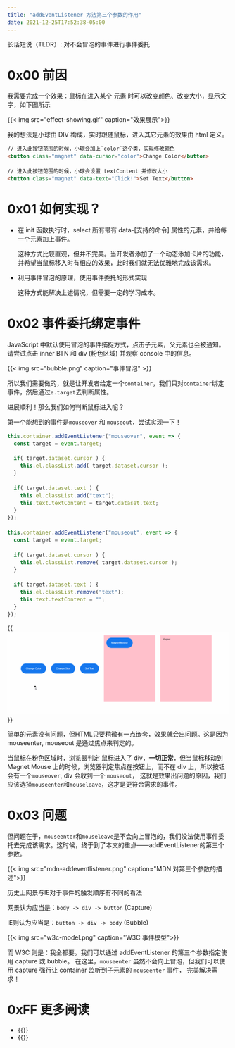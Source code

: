 ```yaml
---
title: "addEventListener 方法第三个参数的作用"
date: 2021-12-25T17:52:38-05:00
---
```


长话短说（TLDR）: 对不会冒泡的事件进行事件委托

# 0x00 前因
我需要完成一个效果：鼠标在进入某个 元素 时可以改变颜色、改变大小，显示文字，如下图所示

{{< img src="effect-showing.gif" caption="效果展示">}}

我的想法是小球由 DIV 构成，实时跟随鼠标，进入其它元素的效果由 html 定义。

```html
// 进入此按钮范围的时候，小球会加上`color`这个类，实现修改颜色
<button class="magnet" data-cursor="color">Change Color</button>

// 进入此按钮范围的时候，小球会设置 textContent 并修改大小
<button class="magnet" data-text="Click!">Set Text</button>
```

# 0x01 如何实现？
+ 在 init 函数执行时，select 所有带有 data-[支持的命令] 属性的元素，并给每一个元素加上事件。

    这种方式比较直观，但并不完美。当开发者添加了一个动态添加卡片的功能，并希望当鼠标移入时有相应的效果，此时我们就无法优雅地完成该需求。
  
+ 利用事件冒泡的原理，使用事件委托的形式实现

    这种方式能解决上述情况，但需要一定的学习成本。

# 0x02 事件委托绑定事件
JavaScript 中默认使用冒泡的事件捕捉方式，点击子元素，父元素也会被通知。请尝试点击 inner BTN 和 div (粉色区域) 并观察 console 中的信息。

<!-- {{< codepen id="QWqOBpE" >}} -->

{{< img src="bubble.png" caption="事件冒泡" >}}

所以我们需要做的，就是让开发者给定一个`container`，我们只对`container`绑定事件，然后通过`e.target`去判断属性。

进展顺利！那么我们如何判断鼠标进入呢？

第一个能想到的事件是`mouseover` 和 `mouseout`，尝试实现一下！

```js
this.container.addEventListener("mouseover", event => {
  const target = event.target;

  if( target.dataset.cursor ) {
    this.el.classList.add( target.dataset.cursor );
  }

  if( target.dataset.text ) {
    this.el.classList.add("text");
    this.text.textContent = target.dataset.text;
  }
});

this.container.addEventListener("mouseout", event => {
  const target = event.target;

  if( target.dataset.cursor ) {
    this.el.classList.remove( target.dataset.cursor );
  }

  if( target.dataset.text ) {
    this.el.classList.remove("text");
    this.text.textContent = "";
  }
});

```

{{<img src="mouseout-bug.gif" caption="问题展示" >}}

简单的元素没有问题，但HTML只要稍微有一点嵌套，效果就会出问题。这是因为 mouseenter, mouseout 是通过焦点来判定的。

当鼠标在粉色区域时，浏览器判定 鼠标进入了 div，**一切正常**，但当鼠标移动到 Magnet Mouse 上的时候，浏览器判定焦点在按钮上，而不在 div 上，所以按钮会有一个`mouseover`, div 会收到一个 `mouseout`， 这就是效果出问题的原因，我们应该选择`mouseenter`和`mouseleave`，这才是更符合需求的事件。

# 0x03 问题
但问题在于，`mouseenter`和`mouseleave`是不会向上冒泡的，我们没法使用事件委托去完成该需求。这时候，终于到了本文的重点——addEventListener的第三个参数。

{{< img src="mdn-addeventlistener.png" caption="MDN 对第三个参数的描述">}}

历史上网景与IE对于事件的触发顺序有不同的看法

网景认为应当是：`body -> div -> button` (Capture)

IE则认为应当是：`button -> div -> body` (Bubble)

{{< img src="w3c-model.png" caption="W3C 事件模型">}}

而 W3C 则是：我全都要。我们可以通过 addEventListener 的第三个参数指定使用 capture 或 bubble。
在这里，`mouseenter` 虽然不会向上冒泡，但我们可以使用 capture 强行让 container 监听到子元素的 `mouseenter` 事件， 完美解决需求！

# 0xFF 更多阅读
+ {{<link text="addEventListener" href="https://developer.mozilla.org/en-US/docs/Web/API/EventTarget/addEventListener" blank=true >}}
+ {{<link text="事件顺序" href="https://www.quirksmode.org/js/events_order.html" blank=true >}}
